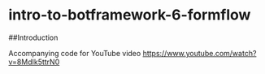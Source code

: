 
# intro-to-botframework-6-formflow

##Introduction

Accompanying code for YouTube video https://www.youtube.com/watch?v=8MdIk5ttrN0

